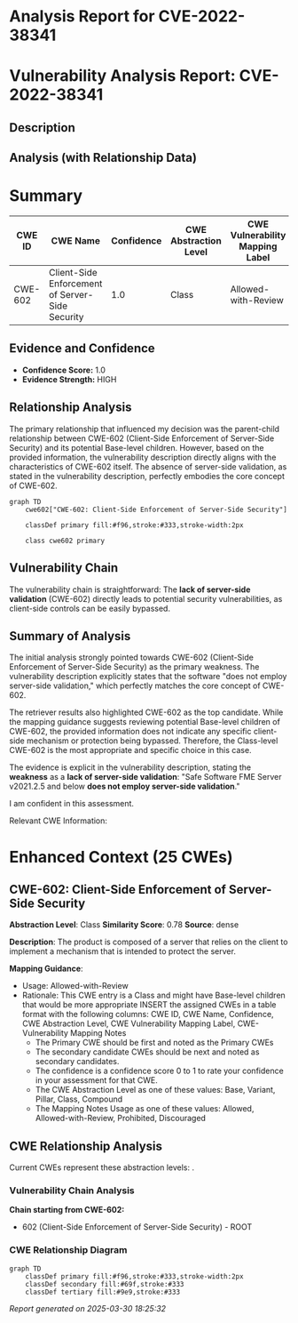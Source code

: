 # Analysis Report for CVE-2022-38341

# Vulnerability Analysis Report: CVE-2022-38341

## Description



## Analysis (with Relationship Data)

# Summary
| CWE ID | CWE Name | Confidence | CWE Abstraction Level | CWE Vulnerability Mapping Label | CWE-Vulnerability Mapping Notes |
|---|---|---|---|---|---|
| CWE-602 | Client-Side Enforcement of Server-Side Security | 1.0 | Class | Allowed-with-Review | Primary CWE |

## Evidence and Confidence

*   **Confidence Score:** 1.0
*   **Evidence Strength:** HIGH

## Relationship Analysis
The primary relationship that influenced my decision was the parent-child relationship between CWE-602 (Client-Side Enforcement of Server-Side Security) and its potential Base-level children. However, based on the provided information, the vulnerability description directly aligns with the characteristics of CWE-602 itself. The absence of server-side validation, as stated in the vulnerability description, perfectly embodies the core concept of CWE-602.

```mermaid
graph TD
    cwe602["CWE-602: Client-Side Enforcement of Server-Side Security"]
    
    classDef primary fill:#f96,stroke:#333,stroke-width:2px
    
    class cwe602 primary
```

## Vulnerability Chain
The vulnerability chain is straightforward: The **lack of server-side validation** (CWE-602) directly leads to potential security vulnerabilities, as client-side controls can be easily bypassed.

## Summary of Analysis
The initial analysis strongly pointed towards CWE-602 (Client-Side Enforcement of Server-Side Security) as the primary weakness. The vulnerability description explicitly states that the software "does not employ server-side validation," which perfectly matches the core concept of CWE-602.

The retriever results also highlighted CWE-602 as the top candidate. While the mapping guidance suggests reviewing potential Base-level children of CWE-602, the provided information does not indicate any specific client-side mechanism or protection being bypassed. Therefore, the Class-level CWE-602 is the most appropriate and specific choice in this case.

The evidence is explicit in the vulnerability description, stating the **weakness** as a **lack of server-side validation**: "Safe Software FME Server v2021.2.5 and below **does not employ server-side validation**."

I am confident in this assessment.

Relevant CWE Information:

# Enhanced Context (25 CWEs)

## CWE-602: Client-Side Enforcement of Server-Side Security
**Abstraction Level**: Class
**Similarity Score**: 0.78
**Source**: dense

**Description**:
The product is composed of a server that relies on the client to implement a mechanism that is intended to protect the server.

**Mapping Guidance**:
- Usage: Allowed-with-Review
- Rationale: This CWE entry is a Class and might have Base-level children that would be more appropriate
INSERT the assigned CWEs in a table format with the following columns: CWE ID, CWE Name, Confidence, CWE Abstraction Level, CWE Vulnerability Mapping Label, CWE-Vulnerability Mapping Notes
  - The Primary CWE should be first and noted as the Primary CWEs
  - The secondary candidate CWEs should be next and noted as secondary candidates.
  - The confidence is a confidence score 0 to 1 to rate your confidence in your assessment for that CWE.
  - The CWE Abstraction Level as one of these values: Base, Variant, Pillar, Class, Compound
  - The Mapping Notes Usage as one of these values: Allowed, Allowed-with-Review, Prohibited, Discouraged


## CWE Relationship Analysis

Current CWEs represent these abstraction levels: .


### Vulnerability Chain Analysis

**Chain starting from CWE-602:**
- 602 (Client-Side Enforcement of Server-Side Security) - ROOT



### CWE Relationship Diagram

```mermaid
graph TD
    classDef primary fill:#f96,stroke:#333,stroke-width:2px
    classDef secondary fill:#69f,stroke:#333
    classDef tertiary fill:#9e9,stroke:#333
```



*Report generated on 2025-03-30 18:25:32*
